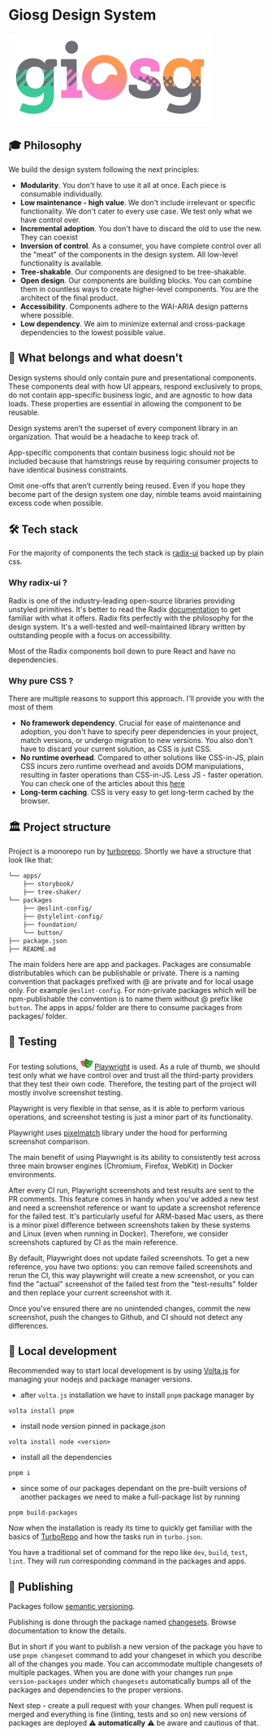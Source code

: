 # Giosg Design System

![](./assets/giosg-color.svg)

## 🎓 Philosophy

We build the design system following the next principles:

- **Modularity**. You don't have to use it all at once. Each piece is consumable individually.
- **Low maintenance - high value**. We don't include irrelevant or specific functionality. We don't cater to every use case. We test only what we have control over.
- **Incremental adoption**. You don't have to discard the old to use the new. They can coexist
- **Inversion of control**. As a consumer, you have complete control over all the "meat" of the components in the design system. All low-level functionality is available.
- **Tree-shakable**. Our components are designed to be tree-shakable.
- **Open design**. Our components are building blocks. You can combine them in countless ways to create higher-level components. You are the architect of the final product.
- **Accessibility**. Components adhere to the WAI-ARIA design patterns where possible.
- **Low dependency**. We aim to minimize external and cross-package dependencies to the lowest possible value.

## 🧦 What belongs and what doesn't

Design systems should only contain pure and presentational components. These components deal with how UI appears, respond exclusively to props, do not contain app-specific business logic, and are agnostic to how data loads. These properties are essential in allowing the component to be reusable.

Design systems aren’t the superset of every component library in an organization. That would be a headache to keep track of.

App-specific components that contain business logic should not be included because that hamstrings reuse by requiring consumer projects to have identical business constraints.

Omit one-offs that aren’t currently being reused. Even if you hope they become part of the design system one day, nimble teams avoid maintaining excess code when possible.

## 🛠️ Tech stack

For the majority of components the tech stack is [radix-ui](https://www.radix-ui.com/) backed up by plain css.

### Why radix-ui ?

Radix is one of the industry-leading open-source libraries providing unstyled primitives. It's better to read the Radix [documentation](https://www.radix-ui.com/primitives/docs/overview/introduction) to get familiar with what it offers. Radix fits perfectly with the philosophy for the design system. It's a well-tested and well-maintained library written by outstanding people with a focus on accessibility.

Most of the Radix components boil down to pure React and have no dependencies.

### Why pure CSS ?

There are multiple reasons to support this approach. I'll provide you with the most of them

- **No framework dependency**. Crucial for ease of maintenance and adoption, you don't have to specify peer dependencies in your project, match versions, or undergo migration to new versions. You also don't have to discard your current solution, as CSS is just CSS.
- **No runtime overhead**. Compared to other solutions like CSS-in-JS, plain CSS incurs zero runtime overhead and avoids DOM manipulations, resulting in faster operations than CSS-in-JS. Less JS - faster operation. You can check one of the articles about this [here](https://pustelto.com/blog/css-vs-css-in-js-perf/)
- **Long-term caching**. CSS is very easy to get long-term cached by the browser.

## 🏛️ Project structure

Project is a monorepo run by [turborepo](https://turbo.build/). Shortly we have a structure that look like that:

```
└── apps/
    ├── storybook/
    ├── tree-shaker/
└── packages
    ├── @eslint-config/
    ├── @stylelint-config/
    ├── foundation/
    └── button/
├── package.json
├── README.md
```

The main folders here are app and packages. Packages are consumable distributables which can be publishable or private. There is a naming convention that packages prefixed with @ are private and for local usage only. For example `@eslint-config`. For non-private packages which will be npm-publishable the convention is to name them without @ prefix like `button`.
The apps in apps/ folder are there to consume packages from packages/ folder.

## 📐 Testing

For testing solutions, ![](./assets/playwright.svg) [Playwright](https://playwright.dev/) is used. As a rule of thumb, we should test only what we have control over and trust all the third-party providers that they test their own code. Therefore, the testing part of the project will mostly involve screenshot testing.

Playwright is very flexible in that sense, as it is able to perform various operations, and screenshot testing is just a minor part of its functionality.

Playwright uses [pixelmatch](https://github.com/mapbox/pixelmatch) library under the hood for performing screenshot comparison.

The main benefit of using Playwright is its ability to consistently test across three main browser engines (Chromium, Firefox, WebKit) in Docker environments.

After every CI run, Playwright screenshots and test results are sent to the PR comments. This feature comes in handy when you've added a new test and need a screenshot reference or want to update a screenshot reference for the failed test. It's particularly useful for ARM-based Mac users, as there is a minor pixel difference between screenshots taken by these systems and Linux (even when running in Docker). Therefore, we consider screenshots captured by CI as the main reference.

By default, Playwright does not update failed screenshots. To get a new reference, you have two options: you can remove failed screenshots and rerun the CI, this way playwright will create a new screenshot, or you can find the "actual" screenshot of the failed test from the "test-results" folder and then replace your current screenshot with it.

Once you've ensured there are no unintended changes, commit the new screenshot, push the changes to Github, and CI should not detect any differences.

## 🔨 Local development
Recommended way to start local development is by using [Volta.js](https://volta.sh/) for managing your nodejs and package manager versions. 
- after `volta.js` installation we have to install `pnpm` package manager by  
```
volta install pnpm
```
- install node version pinned in package.json
```
volta install node <version>
```
- install all the dependencies
```
pnpm i
```
- since some of our packages dependant on the pre-built versions of another packages we need to make a full-package list by running
```
pnpm build-packages
```
Now when the installation is ready its time to quickly get familiar with the basics of [TurboRepo](https://turbo.build/repo/docs) and how the tasks run in `turbo.json`.

You have a traditional set of command for the repo like `dev`, `build`, `test`, `lint`. They will run corresponding command in the packages and apps.

## 🎁 Publishing
Packages follow [semantic versioning](https://www.geeksforgeeks.org/introduction-semantic-versioning/).

Publishing is done through the package named [changesets](https://github.com/changesets/changesets). Browse documentation to know the details.

But in short if you want to publish a new version of the package you have to use ```pnpm changeset``` command to add your changeset in which you describe all of the changes you made. You can accommodate multiple changesets of multiple packages. When you are done with your changes run ```pnpm version-packages``` under which `changesets` automatically bumps all of the packages and dependencies to the proper versions.

Next step - create a pull request with your changes. When pull request is merged and everything is fine (linting, tests and so on) new versions of packages are deployed ⚠️ **automatically** ⚠️ be aware and cautious of that.
